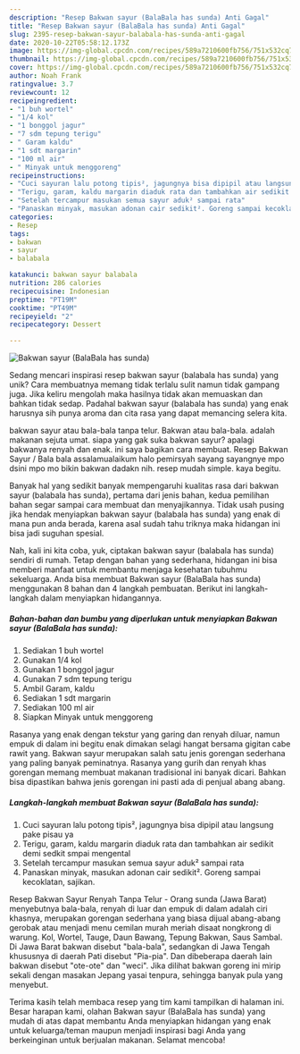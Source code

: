 ```yaml
---
description: "Resep Bakwan sayur (BalaBala has sunda) Anti Gagal"
title: "Resep Bakwan sayur (BalaBala has sunda) Anti Gagal"
slug: 2395-resep-bakwan-sayur-balabala-has-sunda-anti-gagal
date: 2020-10-22T05:58:12.173Z
image: https://img-global.cpcdn.com/recipes/589a7210600fb756/751x532cq70/bakwan-sayur-balabala-has-sunda-foto-resep-utama.jpg
thumbnail: https://img-global.cpcdn.com/recipes/589a7210600fb756/751x532cq70/bakwan-sayur-balabala-has-sunda-foto-resep-utama.jpg
cover: https://img-global.cpcdn.com/recipes/589a7210600fb756/751x532cq70/bakwan-sayur-balabala-has-sunda-foto-resep-utama.jpg
author: Noah Frank
ratingvalue: 3.7
reviewcount: 12
recipeingredient:
- "1 buh wortel"
- "1/4 kol"
- "1 bonggol jagur"
- "7 sdm tepung terigu"
- " Garam kaldu"
- "1 sdt margarin"
- "100 ml air"
- " Minyak untuk menggoreng"
recipeinstructions:
- "Cuci sayuran lalu potong tipis², jagungnya bisa dipipil atau langsung pake pisau ya"
- "Terigu, garam, kaldu margarin diaduk rata dan tambahkan air sedikit demi sedkit smpai mengental"
- "Setelah tercampur masukan semua sayur aduk² sampai rata"
- "Panaskan minyak, masukan adonan cair sedikit². Goreng sampai kecoklatan, sajikan."
categories:
- Resep
tags:
- bakwan
- sayur
- balabala

katakunci: bakwan sayur balabala 
nutrition: 286 calories
recipecuisine: Indonesian
preptime: "PT19M"
cooktime: "PT49M"
recipeyield: "2"
recipecategory: Dessert

---
```



![Bakwan sayur (BalaBala has sunda)](https://img-global.cpcdn.com/recipes/589a7210600fb756/751x532cq70/bakwan-sayur-balabala-has-sunda-foto-resep-utama.jpg)

Sedang mencari inspirasi resep bakwan sayur (balabala has sunda) yang unik? Cara membuatnya memang tidak terlalu sulit namun tidak gampang juga. Jika keliru mengolah maka hasilnya tidak akan memuaskan dan bahkan tidak sedap. Padahal bakwan sayur (balabala has sunda) yang enak harusnya sih punya aroma dan cita rasa yang dapat memancing selera kita.

bakwan sayur atau bala-bala tanpa telur. Bakwan atau bala-bala. adalah makanan sejuta umat. siapa yang gak suka bakwan sayur? apalagi bakwanya renyah dan enak. ini saya bagikan cara membuat. Resep Bakwan Sayur / Bala bala assalamualaikum halo pemirsyah sayang sayangnye mpo dsini mpo mo bikin bakwan dadakn nih. resep mudah simple. kaya begitu.

Banyak hal yang sedikit banyak mempengaruhi kualitas rasa dari bakwan sayur (balabala has sunda), pertama dari jenis bahan, kedua pemilihan bahan segar sampai cara membuat dan menyajikannya. Tidak usah pusing jika hendak menyiapkan bakwan sayur (balabala has sunda) yang enak di mana pun anda berada, karena asal sudah tahu triknya maka hidangan ini bisa jadi suguhan spesial.


Nah, kali ini kita coba, yuk, ciptakan bakwan sayur (balabala has sunda) sendiri di rumah. Tetap dengan bahan yang sederhana, hidangan ini bisa memberi manfaat untuk membantu menjaga kesehatan tubuhmu sekeluarga. Anda bisa membuat Bakwan sayur (BalaBala has sunda) menggunakan 8 bahan dan 4 langkah pembuatan. Berikut ini langkah-langkah dalam menyiapkan hidangannya.

<!--inarticleads1-->

##### Bahan-bahan dan bumbu yang diperlukan untuk menyiapkan Bakwan sayur (BalaBala has sunda):

1. Sediakan 1 buh wortel
1. Gunakan 1/4 kol
1. Gunakan 1 bonggol jagur
1. Gunakan 7 sdm tepung terigu
1. Ambil  Garam, kaldu
1. Sediakan 1 sdt margarin
1. Sediakan 100 ml air
1. Siapkan  Minyak untuk menggoreng


Rasanya yang enak dengan tekstur yang garing dan renyah diluar, namun empuk di dalam ini begitu enak dimakan selagi hangat bersama gigitan cabe rawit yang. Bakwan sayur merupakan salah satu jenis gorengan sederhana yang paling banyak peminatnya. Rasanya yang gurih dan renyah khas gorengan memang membuat makanan tradisional ini banyak dicari. Bahkan bisa dipastikan bahwa jenis gorengan ini pasti ada di penjual abang abang. 

<!--inarticleads2-->

##### Langkah-langkah membuat Bakwan sayur (BalaBala has sunda):

1. Cuci sayuran lalu potong tipis², jagungnya bisa dipipil atau langsung pake pisau ya
1. Terigu, garam, kaldu margarin diaduk rata dan tambahkan air sedikit demi sedkit smpai mengental
1. Setelah tercampur masukan semua sayur aduk² sampai rata
1. Panaskan minyak, masukan adonan cair sedikit². Goreng sampai kecoklatan, sajikan.


Resep Bakwan Sayur Renyah Tanpa Telur - Orang sunda (Jawa Barat) menyebutnya bala-bala, renyah di luar dan empuk di dalam adalah ciri khasnya, merupakan gorengan sederhana yang biasa dijual abang-abang gerobak atau menjadi menu cemilan murah meriah disaat nongkrong di warung. Kol, Wortel, Tauge, Daun Bawang, Tepung Bakwan, Saus Sambal. Di Jawa Barat bakwan disebut &#34;bala-bala&#34;, sedangkan di Jawa Tengah khususnya di daerah Pati disebut &#34;Pia-pia&#34;. Dan dibeberapa daerah lain bakwan disebut &#34;ote-ote&#34; dan &#34;weci&#34;. Jika dilihat bakwan goreng ini mirip sekali dengan masakan Jepang yasai tenpura, sehingga banyak pula yang menyebut. 

Terima kasih telah membaca resep yang tim kami tampilkan di halaman ini. Besar harapan kami, olahan Bakwan sayur (BalaBala has sunda) yang mudah di atas dapat membantu Anda menyiapkan hidangan yang enak untuk keluarga/teman maupun menjadi inspirasi bagi Anda yang berkeinginan untuk berjualan makanan. Selamat mencoba!
